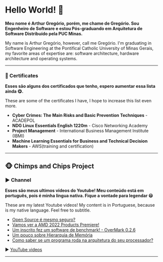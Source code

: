 # Hello World! 👋

__Meu nome é Arthur Gregório, porém, me chame de Gregório. Sou Engenheiro de Software e estou Pós-graduando em Arquitetura de Software Distribuído pela PUC Minas.__

My name is Arthur Gregório, however, call me Gregório. I'm graduating in Software Engineering at the Pontifical Catholic University of Minas Gerais, my favorite areas of expertise are: software architecture, hardware architecture and operating systems.

___
### 📜 Certificates

__Esses são alguns dos certificados que tenho, espero aumentar essa lista ainda 😋.__

These are some of the certificates I have, I hope to increase this list even more.

- **Cyber Crimes: The Main Risks and Basic Prevention Techniques** - ACADEPOL
- **NDG Linux Essentials English 1220m** - Cisco Networking Academy
- **Project Management** - International Business Management Institute (IBMI)
- **Machine Learning Essentials for Business and Technical Decision Makers** - AWS(training and certification)

___

## 🐵 Chimps and Chips Project

### ▶️ Channel

__Esses são meus ultimos vídeos do Youtube! Meu conteúdo está em português, pois é minha lingua nativa. Fique a vontade para legendar 😃__

These are my latest Youtube videos! My content is in Portuguese, because is my native language. Feel free to subtitle.

<!-- YOUTUBE-VIDEOS-LIST:START -->
- [Open Source é mesmo seguro?](https://www.youtube.com/watch?v=KEBroN_x3yE)
- [Vamos ver a AMD 2022 Products Premiere!](https://www.youtube.com/watch?v=L8-e19BS3Ns)
- [Um inscrito fez um software de benchmark! - OverMark 0.2.6](https://www.youtube.com/watch?v=jC2YQTMT9SI)
- [Um pouco sobre Hierarquia de Memória](https://www.youtube.com/watch?v=9GGCuZax2IU)
- [Como saber se um programa roda na arquitetura do seu processador?](https://www.youtube.com/watch?v=fOcuSP7USHk)
<!-- YOUTUBE-VIDEOS-LIST:END -->

▶ [YouTube videos](https://www.youtube.com/channel/UCAlswkPpSbd4ip_oGcTQZWg?sub_confirmation=1)

___
